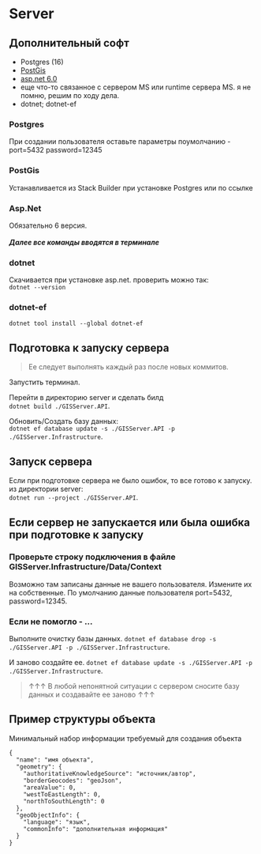 # Server

## Дополнительный софт

- Postgres (16)
- [PostGis](https://download.osgeo.org/postgis/windows/pg16/)
- [asp.net 6.0](https://dotnet.microsoft.com/ru-ru/download/dotnet/6.0)
- еще что-то связанное с сервером MS или runtime сервера MS. я не помню, решим по ходу дела.
- dotnet; dotnet-ef

### Postgres

При создании пользователя оставьте параметры поумолчанию - port=5432 password=12345

### PostGis

Устанавливается из Stack Builder при установке Postgres или по ссылке

### Asp.Net

Обязательно 6 версия.
\
\
**_Далее все команды вводятся в терминале_**

### dotnet

Скачивается при установке asp.net. проверить можно так:\
`dotnet --version`

### dotnet-ef

`dotnet tool install --global dotnet-ef`

## Подготовка к запуску сервера

> Ее следует выполнять каждый раз после новых коммитов.

Запустить терминал.

Перейти в директорию server и сделать билд  
`dotnet build ./GISServer.API`.

Обновить/Создать базу данных:  
`dotnet ef database update -s ./GISServer.API -p ./GISServer.Infrastructure`.

## Запуск сервера

Если при подготовке сервера не было ошибок, то все готово к запуску. из директории server:  
`dotnet run --project ./GISServer.API`.

## Если сервер не запускается или была ошибка при подготовке к запуску

### Проверьте строку подключения в файле GISServer.Infrastructure/Data/Context
Возможно там записаны данные не вашего пользователя. Измените их на собственные. По умолчанию данные пользователя port=5432, password=12345.

### Если не помогло - ...

Выполните очистку базы данных.
`dotnet ef database drop -s ./GISServer.API -p ./GISServer.Infrastructure`.

И заново создайте ее.
`dotnet ef database update -s ./GISServer.API -p ./GISServer.Infrastructure`.

> ↑↑↑ В любой непонятной ситуации с сервером сносите базу данных и создавайте ее заново ↑↑↑



## Пример структуры объекта
Минимальный набор информации требуемый для создания объекта
```
{ 
  "name": "имя объекта", 
  "geometry": { 
    "authoritativeKnowledgeSource": "источник/автор", 
    "borderGeocodes": "geoJson", 
    "areaValue": 0, 
    "westToEastLength": 0, 
    "northToSouthLength": 0 
  }, 
  "geoObjectInfo": { 
    "language": "язык", 
    "commonInfo": "дополнительная информация" 
  } 
}
```

